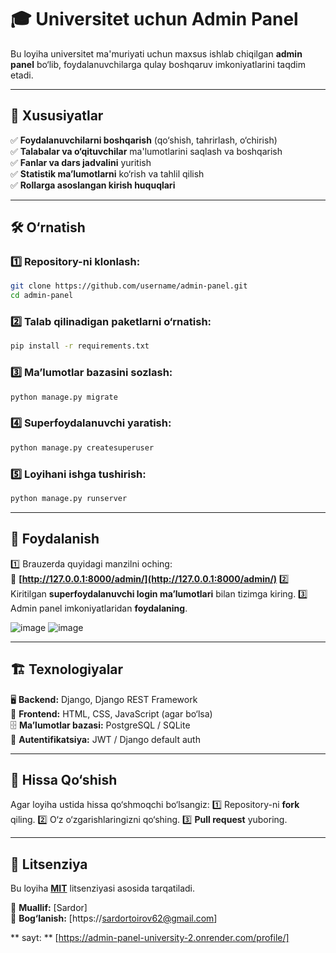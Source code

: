 # 🎓 Universitet uchun Admin Panel

Bu loyiha universitet ma'muriyati uchun maxsus ishlab chiqilgan **admin panel** bo‘lib, foydalanuvchilarga qulay boshqaruv imkoniyatlarini taqdim etadi.

---

## 🚀 Xususiyatlar
✅ **Foydalanuvchilarni boshqarish** (qo‘shish, tahrirlash, o‘chirish)  
✅ **Talabalar va o‘qituvchilar** ma'lumotlarini saqlash va boshqarish  
✅ **Fanlar va dars jadvalini** yuritish  
✅ **Statistik ma’lumotlarni** ko‘rish va tahlil qilish  
✅ **Rollarga asoslangan kirish huquqlari**  

---

## 🛠 O‘rnatish

### 1️⃣ Repository-ni klonlash:
```bash
git clone https://github.com/username/admin-panel.git
cd admin-panel
```

### 2️⃣ Talab qilinadigan paketlarni o‘rnatish:
```bash
pip install -r requirements.txt
```

### 3️⃣ Ma’lumotlar bazasini sozlash:
```bash
python manage.py migrate
```

### 4️⃣ Superfoydalanuvchi yaratish:
```bash
python manage.py createsuperuser
```

### 5️⃣ Loyihani ishga tushirish:
```bash
python manage.py runserver
```

---

## 🔑 Foydalanish
1️⃣ Brauzerda quyidagi manzilni oching:  
   🔗 **[http://127.0.0.1:8000/admin/](http://127.0.0.1:8000/admin/)**
2️⃣ Kiritilgan **superfoydalanuvchi login ma’lumotlari** bilan tizimga kiring.
3️⃣ Admin panel imkoniyatlaridan **foydalaning**.

![image](https://github.com/user-attachments/assets/158df693-9b1f-4df1-a5ca-47913044fd49)
![image](https://github.com/user-attachments/assets/2f7590d1-6011-4fd7-8693-c055466986d3)



---

## 🏗 Texnologiyalar
🖥 **Backend:** Django, Django REST Framework  
🎨 **Frontend:** HTML, CSS, JavaScript (agar bo‘lsa)  
🗄 **Ma’lumotlar bazasi:** PostgreSQL / SQLite  
🔐 **Autentifikatsiya:** JWT / Django default auth  

---

## 🤝 Hissa Qo‘shish
Agar loyiha ustida hissa qo‘shmoqchi bo‘lsangiz:
1️⃣ Repository-ni **fork** qiling.
2️⃣ O‘z o‘zgarishlaringizni qo‘shing.
3️⃣ **Pull request** yuboring.

---

## 📜 Litsenziya
Bu loyiha **[MIT](LICENSE)** litsenziyasi asosida tarqatiladi.

📌 **Muallif:** [Sardor]  
📧 **Bog‘lanish:** [https://sardortoirov62@gmail.com]

** sayt: ** [https://admin-panel-university-2.onrender.com/profile/]


